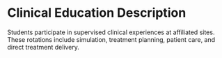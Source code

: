 # Clinical Education Description

Students participate in supervised clinical experiences at affiliated sites. These rotations include simulation, treatment planning, patient care, and direct treatment delivery.
